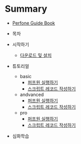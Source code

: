 # Summary

* [Perfone Guide Book](../README.md)  
* 목차 
* 시작하기
    * [다운로드 및 설치](get_started/setup.md)  
* 튜토리얼
    * basic
      * [퍼프원 실행하기](tutorials/start_perfone.md)
      * [스크립트 레코드 작성하기](tutorials/script_record.md)
    * andvanced
      * [퍼프원 실행하기](tutorials/start_perfone.md)
      * [스크립트 레코드 작성하기](tutorials/script_record.md)
    * pro
      * [퍼프원 실행하기](tutorials/start_perfone.md)
      * [스크립트 레코드 작성하기](tutorials/script_record.md)

* 심화학습

